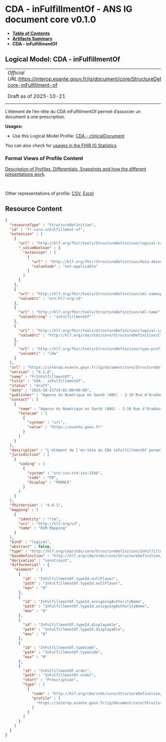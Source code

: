 # CDA - inFulfillmentOf - ANS IG document core v0.1.0

* [**Table of Contents**](toc.md)
* [**Artifacts Summary**](artifacts.md)
* **CDA - inFulfillmentOf**

## Logical Model: CDA - inFulfillmentOf 

| | |
| :--- | :--- |
| *Official URL*:https://interop.esante.gouv.fr/ig/document/core/StructureDefinition/fr-core-inFulfillment-of | *Version*:0.1.0 |
| Draft as of 2025-10-21 | *Computable Name*:FrInFulfillmentOf |

 
L’élément de l’en-tête du CDA inFulfillmentOf permet d’associer un document à une prescription. 

**Usages:**

* Use this Logical Model Profile: [CDA - clinicalDocument](StructureDefinition-fr-core-clinical-document.md)

You can also check for [usages in the FHIR IG Statistics](https://packages2.fhir.org/xig/ans.document.fr.core|current/StructureDefinition/fr-core-inFulfillment-of)

### Formal Views of Profile Content

 [Description of Profiles, Differentials, Snapshots and how the different presentations work](http://build.fhir.org/ig/FHIR/ig-guidance/readingIgs.html#structure-definitions). 

 

Other representations of profile: [CSV](StructureDefinition-fr-core-inFulfillment-of.csv), [Excel](StructureDefinition-fr-core-inFulfillment-of.xlsx) 



## Resource Content

```json
{
  "resourceType" : "StructureDefinition",
  "id" : "fr-core-inFulfillment-of",
  "extension" : [
    {
      "url" : "http://hl7.org/fhir/tools/StructureDefinition/logical-target",
      "_valueBoolean" : {
        "extension" : [
          {
            "url" : "http://hl7.org/fhir/StructureDefinition/data-absent-reason",
            "valueCode" : "not-applicable"
          }
        ]
      }
    },
    {
      "url" : "http://hl7.org/fhir/tools/StructureDefinition/xml-namespace",
      "valueUri" : "urn:hl7-org:v3"
    },
    {
      "url" : "http://hl7.org/fhir/tools/StructureDefinition/xml-name",
      "valueString" : "inFulfillmentOf"
    },
    {
      "url" : "http://hl7.org/fhir/tools/StructureDefinition/logical-container",
      "valueUri" : "http://hl7.org/cda/stds/core/StructureDefinition/ClinicalDocument"
    },
    {
      "url" : "http://hl7.org/fhir/tools/StructureDefinition/type-profile-style",
      "valueUri" : "cda"
    }
  ],
  "url" : "https://interop.esante.gouv.fr/ig/document/core/StructureDefinition/fr-core-inFulfillment-of",
  "version" : "0.1.0",
  "name" : "FrInFulfillmentOf",
  "title" : "CDA - inFulfillmentOf",
  "status" : "draft",
  "date" : "2025-10-21T14:02:08+00:00",
  "publisher" : "Agence du Numérique en Santé (ANS) - 2-10 Rue d'Oradour-sur-Glane, 75015 Paris",
  "contact" : [
    {
      "name" : "Agence du Numérique en Santé (ANS) - 2-10 Rue d'Oradour-sur-Glane, 75015 Paris",
      "telecom" : [
        {
          "system" : "url",
          "value" : "https://esante.gouv.fr"
        }
      ]
    }
  ],
  "description" : "L'élément de l'en-tête du CDA inFulfillmentOf permet d'associer un document à une prescription.",
  "jurisdiction" : [
    {
      "coding" : [
        {
          "system" : "urn:iso:std:iso:3166",
          "code" : "FR",
          "display" : "FRANCE"
        }
      ]
    }
  ],
  "fhirVersion" : "4.0.1",
  "mapping" : [
    {
      "identity" : "rim",
      "uri" : "http://hl7.org/v3",
      "name" : "RIM Mapping"
    }
  ],
  "kind" : "logical",
  "abstract" : false,
  "type" : "http://hl7.org/cda/stds/core/StructureDefinition/InFulfillmentOf",
  "baseDefinition" : "http://hl7.org/cda/stds/core/StructureDefinition/InFulfillmentOf",
  "derivation" : "constraint",
  "differential" : {
    "element" : [
      {
        "id" : "InFulfillmentOf.typeId.nullFlavor",
        "path" : "InFulfillmentOf.typeId.nullFlavor",
        "max" : "0"
      },
      {
        "id" : "InFulfillmentOf.typeId.assigningAuthorityName",
        "path" : "InFulfillmentOf.typeId.assigningAuthorityName",
        "max" : "0"
      },
      {
        "id" : "InFulfillmentOf.typeId.displayable",
        "path" : "InFulfillmentOf.typeId.displayable",
        "max" : "0"
      },
      {
        "id" : "InFulfillmentOf.typeCode",
        "path" : "InFulfillmentOf.typeCode",
        "max" : "0"
      },
      {
        "id" : "InFulfillmentOf.order",
        "path" : "InFulfillmentOf.order",
        "short" : "Prescription",
        "type" : [
          {
            "code" : "http://hl7.org/cda/stds/core/StructureDefinition/Order",
            "profile" : [
              "https://interop.esante.gouv.fr/ig/document/core/StructureDefinition/fr-core-order"
            ]
          }
        ]
      }
    ]
  }
}

```
